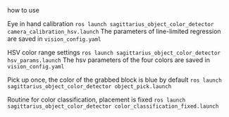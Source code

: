 how to use

Eye in hand calibration
`ros launch sagittarius_object_color_detector camera_calibration_hsv.launch`
The parameters of line-limited regression are saved in `vision_config.yaml`

HSV color range settings
`ros launch sagittarius_object_color_detector hsv_params.launch`
The hsv parameters of the four colors are saved in `vision_config.yaml`

Pick up once, the color of the grabbed block is blue by default
`ros launch sagittarius_object_color_detector object_pick.launch`

Routine for color classification, placement is fixed
`ros launch sagittarius_object_color_detector color_classification_fixed.launch`
